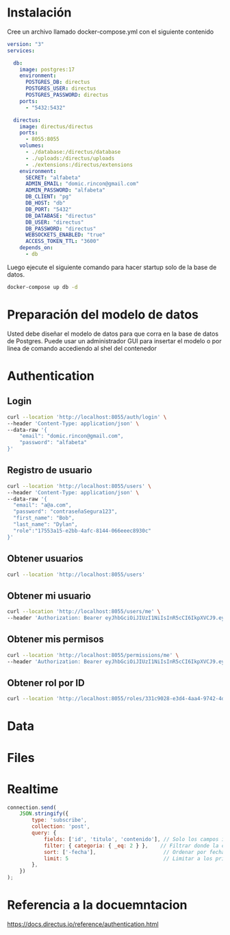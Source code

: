 # Instalación

Cree un archivo llamado docker-compose.yml con el siguiente contenido
```yml
version: "3"
services:

  db:
    image: postgres:17
    environment:
      POSTGRES_DB: directus
      POSTGRES_USER: directus
      POSTGRES_PASSWORD: directus
    ports:
      - "5432:5432"

  directus:
    image: directus/directus
    ports:
      - 8055:8055
    volumes:
      - ./database:/directus/database
      - ./uploads:/directus/uploads
      - ./extensions:/directus/extensions
    environment:
      SECRET: "alfabeta"
      ADMIN_EMAIL: "domic.rincon@gmail.com"
      ADMIN_PASSWORD: "alfabeta"
      DB_CLIENT: "pg"
      DB_HOST: "db"
      DB_PORT: "5432"
      DB_DATABASE: "directus"
      DB_USER: "directus"
      DB_PASSWORD: "directus"
      WEBSOCKETS_ENABLED: "true"
      ACCESS_TOKEN_TTL: "3600"
    depends_on:
      - db
```
Luego ejecute el siguiente comando para hacer startup solo de la base de datos.
```bash
docker-compose up db -d
```

# Preparación del modelo de datos
Usted debe diseñar el modelo de datos para que corra en la base de datos de Postgres. Puede usar un administrador GUI para insertar el modelo o por linea de comando accediendo al shel del contenedor

# Authentication

## Login
```bash
curl --location 'http://localhost:8055/auth/login' \
--header 'Content-Type: application/json' \
--data-raw '{
    "email": "domic.rincon@gmail.com",
    "password": "alfabeta"
}'
```
## Registro de usuario
```bash
curl --location 'http://localhost:8055/users' \
--header 'Content-Type: application/json' \
--data-raw '{
  "email": "a@a.com",
  "password": "contraseñaSegura123",
  "first_name": "Bob",
  "last_name": "Dylan",
  "role":"17553a15-e2bb-4afc-8144-066eeec8930c"
}'
```

## Obtener usuarios
```bash
curl --location 'http://localhost:8055/users'
```

## Obtener mi usuario
```bash
curl --location 'http://localhost:8055/users/me' \
--header 'Authorization: Bearer eyJhbGciOiJIUzI1NiIsInR5cCI6IkpXVCJ9.eyJpZCI6IjdkMTc4YmJlLWRjOWYtNGVkMy04MDg4LWY2OTJiMzMzYzljZCIsInJvbGUiOiIzMzFjOTAyOC1lM2Q0LTRhYTQtOTc0Mi00ZDNkMGQwOWQ4ZjMiLCJhcHBfYWNjZXNzIjp0cnVlLCJhZG1pbl9hY2Nlc3MiOnRydWUsImlhdCI6MTczNzU1OTM5MSwiZXhwIjoxNzM3NTYwMjkxLCJpc3MiOiJkaXJlY3R1cyJ9.vmBn93HKk7dhlkZRRzIsyMabl0QFItWRMxWyB3dAmR4'
```


## Obtener mis permisos
```bash
curl --location 'http://localhost:8055/permissions/me' \
--header 'Authorization: Bearer eyJhbGciOiJIUzI1NiIsInR5cCI6IkpXVCJ9.eyJpZCI6IjI3YWUyMjJkLWRmNjItNDA5ZC1hNDEzLTM5M2ZlNTJkNTNkMCIsInJvbGUiOiIxNzU1M2ExNS1lMmJiLTRhZmMtODE0NC0wNjZlZWVjODkzMGMiLCJhcHBfYWNjZXNzIjpmYWxzZSwiYWRtaW5fYWNjZXNzIjpmYWxzZSwiaWF0IjoxNzM3MTQ2NzI4LCJleHAiOjE3MzcxNDc2MjgsImlzcyI6ImRpcmVjdHVzIn0.Iwi-FHU5GkubYR5khmBR30acXhU2P01eyaAXWnclcl4'
```

## Obtener rol por ID
```bash
curl --location 'http://localhost:8055/roles/331c9028-e3d4-4aa4-9742-4d3d0d09d8f3'
```

# Data


# Files


# Realtime

```javascript
connection.send(
    JSON.stringify({
        type: 'subscribe',
        collection: 'post',
        query: {
            fields: ['id', 'titulo', 'contenido'], // Solo los campos id, titulo y contenido
            filter: { categoria: { _eq: 2 } },    // Filtrar donde la categoría es 2
            sort: ['-fecha'],                      // Ordenar por fecha descendente
            limit: 5                               // Limitar a los primeros 5 registros
        },
    })
);
```

# Referencia a la docuemntacion
https://docs.directus.io/reference/authentication.html

